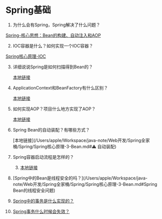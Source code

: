 # Spring基础

1. 为什么会有Spring，Spring解决了什么问题？

[Spring-核心思想：Bean的构建、自动注入和AOP](https://app.gitbook.com/@1184884206/s/java/web-kai-fa/spring-quan-jia-tong/spring/spring-he-xin-si-xiang-bean-de-gou-jian-zi-dong-zhu-ru-he-aop)

2. IOC容器是什么？如何实现一个IOC容器？

[Spring核心原理-IOC](https://app.gitbook.com/@1184884206/s/java/web-kai-fa/spring-quan-jia-tong/spring/spring-he-xin-yuan-li-1ioc)

3. 详细说说Spring是如何扫描得到Bean的？

    [本地链接](/Users/apple/Workspace/java-note/Web开发/Spring全家桶/Spring/Spring核心原理-1-IOC.md#简单实现一个IOC（直接使用的bean的来源）)

4. ApplicationContext和BeanFactory有什么区别？

    [本地链接](/Users/apple/Workspace/java-note/Web开发/Spring全家桶/Spring/Spring核心原理-3-Bean.md#BeanFactory和ApplicationContext)

5. 如何实现AOP？项目什么地方实现了AOP？

    [本地链接](/Users/apple/Workspace/java-note/Web开发/Spring全家桶/Spring/Spring核心原理-2-AOP.md#Spring核心原理-2-AOP-AOP基础)

6. Spring Bean的自动装配？有哪些方式？

    [本地链接](/Users/apple/Workspace/java-note/Web开发/Spring全家桶/Spring/Spring核心原理-3-Bean.md#:warning: 自动装配)

7. Spring容器启动流程是怎样的？

    3. [本地链接](/Users/apple/Workspace/java-note/Web开发/Spring全家桶/Spring/Spring核心原理-1-IOC.md#简单实现一个IOC（直接使用的bean的来源）)

8. [Spring中的Bean是线程安全的吗？](/Users/apple/Workspace/java-note/Web开发/Spring全家桶/Spring/Spring核心原理-3-Bean.md#Spring Bean的线程安全问题)

9. [Spring中的事务是什么实现的？](/Users/apple/Workspace/java-note/Web开发/Spring全家桶/Spring/Spring数据访问-2-Spring事务.md)

10. [Spring事务什么时候会失效？](/Users/apple/Workspace/java-note/Web开发/Spring全家桶/Spring/Spring数据访问-2-Spring事务.md)





